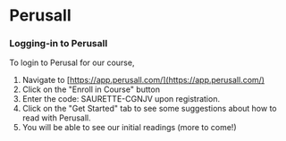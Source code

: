 # Perusall

### Logging-in to Perusall

To login to Perusal for our course, 

1. Navigate to [https://app.perusall.com/](https://app.perusall.com/)
2. Click on the "Enroll in Course" button
3. Enter the code: SAURETTE-CGNJV upon registration.
4. Click on the "Get Started" tab to see some suggestions about how to read with Perusall. 
5. You will be able to see our initial readings \(more to come!\)

